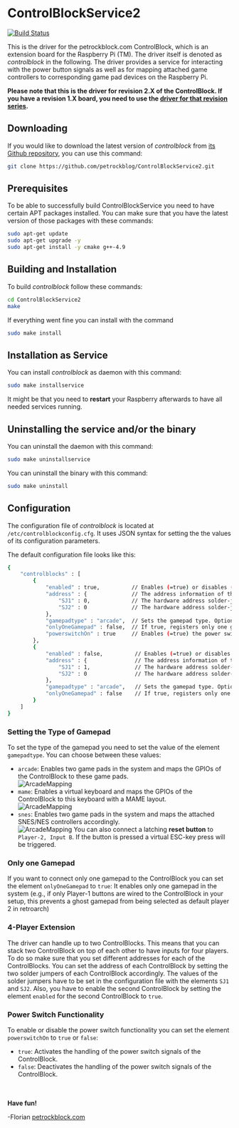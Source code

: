 ControlBlockService2
====================

[![Build Status](https://travis-ci.org/petrockblog/ControlBlockService2.svg?branch=master)](https://travis-ci.org/petrockblog/ControlBlockService2)

This is the driver for the petrockblock.com ControlBlock, which is an extension board for the Raspberry Pi (TM). The driver itself is denoted as _controlblock_ in the following. The driver provides a service for interacting with the power button signals as well as for mapping attached game controllers to corresponding game pad devices on the Raspberry Pi.

**Please note that this is the driver for revision 2.X of the ControlBlock. If you have a revision 1.X board, you need to use the [driver for that revision series](https://github.com/petrockblog/ControlBlockService).**

## Downloading

If you would like to download the latest version of _controlblock_ from [its Github repository](https://github.com/petrockblog/ControlBlockService2), you can use this command:
```bash
git clone https://github.com/petrockblog/ControlBlockService2.git
```

## Prerequisites

To be able to successfully build ControlBlockService you need to have certain APT packages installed. You can make sure that you have the latest version of those packages with these commands:

```bash
sudo apt-get update
sudo apt-get upgrade -y
sudo apt-get install -y cmake g++-4.9
```

## Building and Installation

To build _controlblock_ follow these commands:
```bash
cd ControlBlockService2
make
```

If everything went fine you can install with the command
```bash
sudo make install
```

## Installation as Service

You can install _controlblock_ as daemon with this command:
```bash
sudo make installservice
```
It might be that you need to **restart** your Raspberry afterwards to have all needed services running.

## Uninstalling the service and/or the binary

You can uninstall the daemon with this command:
```bash
sudo make uninstallservice
```

You can uninstall the binary with this command:
```bash
sudo make uninstall
```

## Configuration

The configuration file of _controlblock_ is located at ```/etc/controlblockconfig.cfg```. It uses JSON syntax for setting the the values of its configuration parameters.

The default configuration file looks like this:

```bash
{
    "controlblocks" : [
        {
            "enabled" : true,          // Enables (=true) or disables (=false) the ControlBlock 
            "address" : {              // The address information of the first ControlBlock
                "SJ1" : 0,             // The hardware address solder-jumper SJ1. Options: 0, 1 
                "SJ2" : 0              // The hardware address solder-jumper SJ2, Options: 0, 1
            },
            "gamepadtype" : "arcade",  // Sets the gamepad type. Options: "arcade", "mame", "snes", "none"
            "onlyOneGamepad" : false,  // If true, registers only one gamepad instead of two
            "powerswitchOn" : true     // Enables (=true) the power switch functionality. Options: true, false
        },
        {
            "enabled" : false,          // Enables (=true) or disables (=false) the second ControlBlock 
            "address" : {               // The address information of the second ControlBlock
                "SJ1" : 1,              // The hardware address solder-jumper SJ1. Options: 0, 1 
                "SJ2" : 0               // The hardware address solder-jumper SJ2, Options: 0, 1
            },
            "gamepadtype" : "arcade",   // Sets the gamepad type. Options: "arcade", "mame", "snes", "none"
            "onlyOneGamepad" : false    // If true, registers only one gamepad instead of two
        }
    ]
}
```


### Setting the Type of Gamepad

To set the type of the gamepad you need to set the value of the element `gamepadtype`. You can choose between these values:

 - ```arcade```: Enables two game pads in the system and maps the GPIOs of the ControlBlock to these game pads.<br>
 ![ArcadeMapping](https://github.com/petrockblog/ControlBlockService2/raw/master/supplementary/ControlBlockLayoutArcade.png)
 - ```mame```: Enables a virtual keyboard and maps the GPIOs of the ControlBlock to this keyboard with a MAME layout.<br>
 ![ArcadeMapping](https://github.com/petrockblog/ControlBlockService2/raw/master/supplementary/ControlBlockLayoutMAME.png)
 - ```snes```: Enables two game pads in the system and maps the attached SNES/NES controllers accordingly.<br>
 ![ArcadeMapping](https://github.com/petrockblog/ControlBlockService2/raw/master/supplementary/ControlBlockLayoutSNESNES.png)
 You can also connect a latching __reset button__ to `Player-2, Input B`. If the button is pressed a virtual ESC-key press will be triggered.


### Only one Gamepad

If you want to connect only one gamepad to the ControlBlock you can set the element `onlyOneGamepad` to `true`: It enables only one gamepad in the system (e.g., if only Player-1 buttons are wired to the ControlBlock in your setup, this prevents a ghost gamepad from being selected as default player 2 in retroarch)


### 4-Player Extension

The driver can handle up to two ControlBlocks. This means that you can stack two ControlBlock on top of each other to have inputs for four players. To do so make sure that you set different addresses for each of the ControlBlocks. You can set the address of each ControlBlock by setting the two solder jumpers of each ControlBlock accordingly. The values of the solder jumpers have to be set in the configuration file with the elements `SJ1` and `SJ2`. Also, you have to enable the second ControlBlock by setting the element `enabled` for the second ControlBlock to `true`.


### Power Switch Functionality

To enable or disable the power switch functionality you can set the element `powerswitchOn` to `true` or `false`:

 - ```true```: Activates the handling of the power switch signals of the ControlBlock.
 - ```false```: Deactivates the handling of the power switch signals of the ControlBlock.


<br><br>
__Have fun!__

-Florian [petrockblock.com](http://blog.petrockblock.com)

